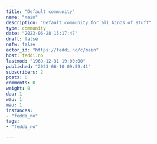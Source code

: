 ```yaml
---
title: "Default community" 
name: "main"
description: "Default community for all kinds of stuff"
type: community
date: "2023-06-28 15:17:47"
draft: false
nsfw: false
actor_id: "https://feddi.no/c/main"
host: feddi.no
lastmod: "1969-12-31 19:00:00"
published: "2023-06-10 09:59:41"
subscribers: 2
posts: 0
comments: 0
weight: 0
dau: 1
wau: 1
mau: 1
instances:
- "feddi_no"
tags: 
- "feddi_no"

---
```

